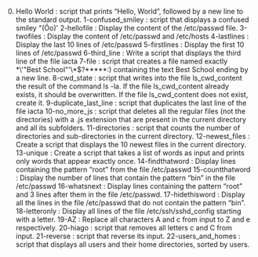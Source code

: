 0. Hello World  : script that prints “Hello, World”, followed by a new line to the standard output.
1-confused_smiley :  script that displays a confused smiley "(Ôo)'
2-hellofile  : Display the content of the /etc/passwd file.
3-twofiles  : Display the content of /etc/passwd and /etc/hosts
4-lastlines  : Display the last 10 lines of /etc/passwd
5-firstlines  : Display the first 10 lines of /etc/passwd
6-third_line  : Write a script that displays the third line of the file iacta
7-file  : script that creates a file named exactly \*\\'"Best School"\'\\*$\?\*\*\*\*\*:) containing the text Best School ending by a new line.
8-cwd_state  : script that writes into the file ls_cwd_content the result of the command ls -la. If the file ls_cwd_content already exists, it should be overwritten. If the file ls_cwd_content does not exist, create it.
9-duplicate_last_line  : script that duplicates the last line of the file iacta
10-no_more_js  : script that deletes all the regular files (not the directories) with a .js extension that are present in the current directory and all its subfolders.
11-directories  : script that counts the number of directories and sub-directories in the current directory.
12-newest_files  : Create a script that displays the 10 newest files in the current directory.
13-unique  : Create a script that takes a list of words as input and prints only words that appear exactly once.
14-findthatword  : Display lines containing the pattern “root” from the file /etc/passwd
15-countthatword  : Display the number of lines that contain the pattern “bin” in the file /etc/passwd
16-whatsnext  : Display lines containing the pattern “root” and 3 lines after them in the file /etc/passwd.
17-hidethisword  : Display all the lines in the file /etc/passwd that do not contain the pattern “bin”.
18-letteronly  : Display all lines of the file /etc/ssh/sshd_config starting with a letter.
19-AZ  : Replace all characters A and c from input to Z and e respectively.
20-hiago  : script that removes all letters c and C from input.
21-reverse  : script that reverse its input.
22-users_and_homes  : script that displays all users and their home directories, sorted by users.
